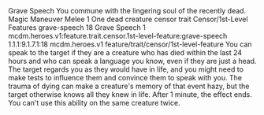 <ability>
  <name>Grave Speech</name>
  <flavor>You commune with the lingering soul of the recently dead.</flavor>
  <keywords>
    <keyword>Magic</keyword>
  </keywords>
  <type>Maneuver</type>
  <distance>Melee 1</distance>
  <target>One dead creature</target>
  <metadata>
    <class>censor</class>
    <feature_type>trait</feature_type>
    <file_dpath>Censor/1st-Level Features</file_dpath>
    <item_id>grave-speech</item_id>
    <item_index>18</item_index>
    <item_name>Grave Speech</item_name>
    <level>1</level>
    <scc>mcdm.heroes.v1:feature.trait.censor.1st-level-feature:grave-speech</scc>
    <scdc>1.1.1:9.1.7.1:18</scdc>
    <source>mcdm.heroes.v1</source>
    <type>feature/trait/censor/1st-level-feature</type>
  </metadata>
  <effects>
    <effect type="mundane">You can speak to the target if they are a creature who has died within the last 24 hours and who can speak a language you know, even if they are just a head. The target regards you as they would have in life, and you might need to make tests to influence them and convince them to speak with you. The trauma of dying can make a creature&apos;s memory of that event hazy, but the target otherwise knows all they knew in life. After 1 minute, the effect ends. You can&apos;t use this ability on the same creature twice.</effect>
  </effects>
</ability>
